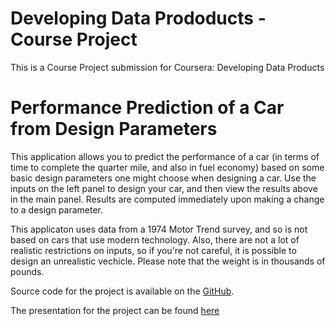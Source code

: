 Developing Data Prododucts - Course Project
=========================
This is a Course Project submission for Coursera: Developing Data Products


Performance Prediction of a Car from Design Parameters
==================

This application allows you to predict the performance of a car (in terms of time to complete the quarter mile, and also in fuel economy) based on some basic design parameters one might choose when designing a car. 
Use the inputs on the left panel to design your car, and then view the results above in the main panel. Results are computed immediately upon making a change to a design parameter.

This applicaton uses data from a 1974 Motor Trend survey, and so is not based on cars that use modern technology. 
Also, there are not a lot of realistic restrictions on inputs, so if you're not careful, it is possible to design an unrealistic vechicle. 
Please note that the weight is in thousands of pounds.
				
Source code for the project is available on the [GitHub](https://github.com/daniel-zhou/Developing-Data-Products).

The presentation for the project can be found [here](http://rpubs.com/danielleecn/49447)

